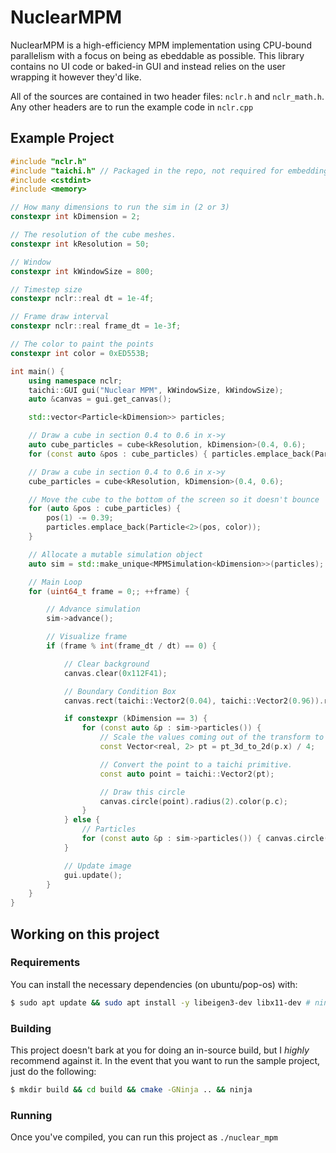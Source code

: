 # NuclearMPM
NuclearMPM is a high-efficiency MPM implementation using CPU-bound parallelism with a focus on being as ebeddable as possible. This library contains no UI code or baked-in GUI and instead relies on the user wrapping it however they'd like.

All of the sources are contained in two header files: `nclr.h` and `nclr_math.h`. Any other headers are to run the example code in `nclr.cpp`

## Example Project
```cpp
#include "nclr.h"
#include "taichi.h" // Packaged in the repo, not required for embedding.
#include <cstdint>
#include <memory>

// How many dimensions to run the sim in (2 or 3)
constexpr int kDimension = 2;

// The resolution of the cube meshes.
constexpr int kResolution = 50;

// Window
constexpr int kWindowSize = 800;

// Timestep size
constexpr nclr::real dt = 1e-4f;

// Frame draw interval
constexpr nclr::real frame_dt = 1e-3f;

// The color to paint the points
constexpr int color = 0xED553B;

int main() {
    using namespace nclr;
    taichi::GUI gui("Nuclear MPM", kWindowSize, kWindowSize);
    auto &canvas = gui.get_canvas();

    std::vector<Particle<kDimension>> particles;

    // Draw a cube in section 0.4 to 0.6 in x->y
    auto cube_particles = cube<kResolution, kDimension>(0.4, 0.6);
    for (const auto &pos : cube_particles) { particles.emplace_back(Particle<kDimension>(pos, color)); }

    // Draw a cube in section 0.4 to 0.6 in x->y
    cube_particles = cube<kResolution, kDimension>(0.4, 0.6);

    // Move the cube to the bottom of the screen so it doesn't bounce
    for (auto &pos : cube_particles) {
        pos(1) -= 0.39;
        particles.emplace_back(Particle<2>(pos, color));
    }

    // Allocate a mutable simulation object
    auto sim = std::make_unique<MPMSimulation<kDimension>>(particles);

    // Main Loop
    for (uint64_t frame = 0;; ++frame) {

        // Advance simulation
        sim->advance();

        // Visualize frame
        if (frame % int(frame_dt / dt) == 0) {

            // Clear background
            canvas.clear(0x112F41);

            // Boundary Condition Box
            canvas.rect(taichi::Vector2(0.04), taichi::Vector2(0.96)).radius(2).color(0x4FB99F).close();

            if constexpr (kDimension == 3) {
                for (const auto &p : sim->particles()) {
                    // Scale the values coming out of the transform to 0-1 (your mileage _will_ vary)
                    const Vector<real, 2> pt = pt_3d_to_2d(p.x) / 4;

                    // Convert the point to a taichi primitive.
                    const auto point = taichi::Vector2(pt);

                    // Draw this circle
                    canvas.circle(point).radius(2).color(p.c);
                }
            } else {
                // Particles
                for (const auto &p : sim->particles()) { canvas.circle(taichi::Vector2(p.x)).radius(2).color(p.c); }
            }

            // Update image
            gui.update();
        }
    }
}
```

## Working on this project
### Requirements
You can install the necessary dependencies (on ubuntu/pop-os) with:
```bash
$ sudo apt update && sudo apt install -y libeigen3-dev libx11-dev # ninja-build if you want to use ninja
```
### Building
This project doesn't bark at you for doing an in-source build, but I _highly_ recommend against it. In the event that you want to run the sample project, just do the following:
```bash
$ mkdir build && cd build && cmake -GNinja .. && ninja
```

### Running
Once you've compiled, you can run this project as `./nuclear_mpm`
